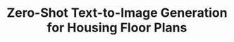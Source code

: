 ---
title: "Zero-Shot Text-to-Image Generation for Housing Floor Plans"
description: "Text-to-image generation for housing floorplans using the CubiCasa dataset"
tools: "DALL-E PyTorch WandB"
image: "house_plan.png"
---